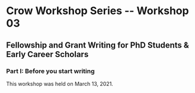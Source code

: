 # Crow Workshop Series -- Workshop 03
## Fellowship and Grant Writing for PhD Students & Early Career Scholars
### Part I: Before you start writing

This workshop was held on March 13, 2021. 

